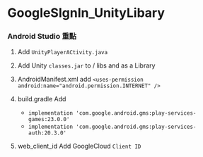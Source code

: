 # GoogleSIgnIn_UnityLibary

### Android Studio 重點

1. Add `UnityPlayerACtivity.java`
2. Add Unity  `classes.jar` to / libs and as a Library
3. AndroidManifest.xml add `<uses-permission android:name="android.permission.INTERNET" />`
4. build.gradle Add  
   - `implementation 'com.google.android.gms:play-services-games:23.0.0'`
   - `implementation 'com.google.android.gms:play-services-auth:20.3.0'`


5. web_client_id Add GoogleCloud `Client ID`
